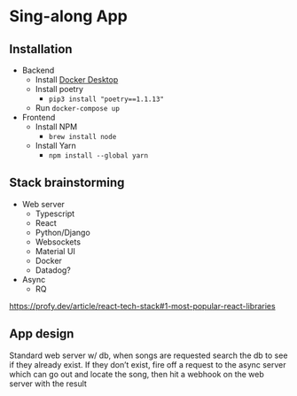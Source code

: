 # Sing-along App

## Installation

- Backend
  - Install [Docker Desktop](https://www.docker.com/products/docker-desktop)
  - Install poetry
    - `pip3 install "poetry==1.1.13"`
  - Run `docker-compose up`
- Frontend
  - Install NPM
    - `brew install node`
  - Install Yarn
    - `npm install --global yarn`

## Stack brainstorming

- Web server
  - Typescript
  - React
  - Python/Django
  - Websockets
  - Material UI
  - Docker
  - Datadog?
- Async
  - RQ

https://profy.dev/article/react-tech-stack#1-most-popular-react-libraries

## App design

Standard web server w/ db, when songs are requested search the db to see if they already exist. If they don’t exist, fire off a request to the async server which can go out and locate the song, then hit a webhook on the web server with the result
